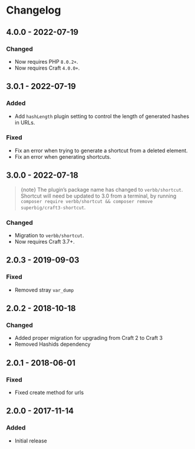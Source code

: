 # Changelog

## 4.0.0 - 2022-07-19

### Changed
- Now requires PHP `8.0.2+`.
- Now requires Craft `4.0.0+`.

## 3.0.1 - 2022-07-19

### Added
- Add `hashLength` plugin setting to control the length of generated hashes in URLs.

### Fixed
- Fix an error when trying to generate a shortcut from a deleted element.
- Fix an error when generating shortcuts.

## 3.0.0 - 2022-07-18

> {note} The plugin’s package name has changed to `verbb/shortcut`. Shortcut will need be updated to 3.0 from a terminal, by running `composer require verbb/shortcut && composer remove superbig/craft3-shortcut`.

### Changed
- Migration to `verbb/shortcut`.
- Now requires Craft 3.7+.

## 2.0.3 - 2019-09-03

### Fixed
- Removed stray `var_dump`

## 2.0.2 - 2018-10-18

### Changed
- Added proper migration for upgrading from Craft 2 to Craft 3
- Removed Hashids dependency

## 2.0.1 - 2018-06-01

### Fixed
- Fixed create method for urls

## 2.0.0 - 2017-11-14

### Added
- Initial release
